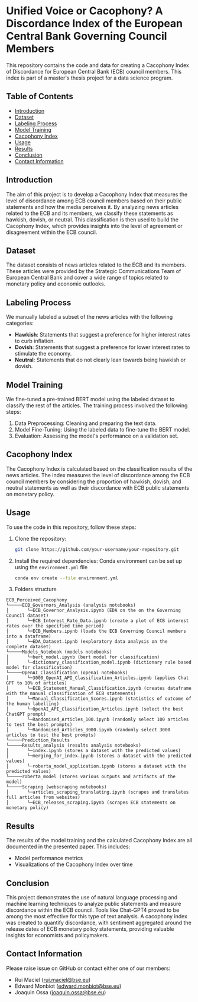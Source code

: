 # Unified Voice or Cacophony? A Discordance Index of the European Central Bank Governing Council Members

This repository contains the code and data for creating a Cacophony Index of Discordance for European Central Bank (ECB) council members. This index is part of a master's thesis project for a data science program.

## Table of Contents

- [Introduction](#introduction)
- [Dataset](#dataset)
- [Labeling Process](#labeling-process)
- [Model Training](#model-training)
- [Cacophony Index](#cacophony-index)
- [Usage](#usage)
- [Results](#results)
- [Conclusion](#conclusion)
- [Contact Information](#contact-information)

## Introduction

The aim of this project is to develop a Cacophony Index that measures the level of discordance among ECB council members based on their public statements and how the media perceives it. By analyzing news articles related to the ECB and its members, we classify these statements as hawkish, dovish, or neutral. This classification is then used to build the Cacophony Index, which provides insights into the level of agreement or disagreement within the ECB council.

## Dataset

The dataset consists of news articles related to the ECB and its members. These articles were provided by the Strategic Communications Team of European Central Bank and cover a wide range of topics related to monetary policy and economic outlooks.

## Labeling Process

We manually labeled a subset of the news articles with the following categories:

- **Hawkish**: Statements that suggest a preference for higher interest rates to curb inflation.
- **Dovish**: Statements that suggest a preference for lower interest rates to stimulate the economy.
- **Neutral**: Statements that do not clearly lean towards being hawkish or dovish.

## Model Training

We fine-tuned a pre-trained BERT model using the labeled dataset to classify the rest of the articles. The training process involved the following steps:

1. Data Preprocessing: Cleaning and preparing the text data.
2. Model Fine-Tuning: Using the labeled data to fine-tune the BERT model.
3. Evaluation: Assessing the model's performance on a validation set.

## Cacophony Index

The Cacophony Index is calculated based on the classification results of the news articles. The index measures the level of discordance among the ECB council members by considering the proportion of hawkish, dovish, and neutral statements as well as their discordance with ECB public statements on monetary policy.

## Usage

To use the code in this repository, follow these steps:

1. Clone the repository:
    ```bash
    git clone https://github.com/your-username/your-repository.git
    ```

2. Install the required dependencies:
    Conda environment can be set up using the ``` environment.yml ``` file
    ```bash
    conda env create --file environment.yml
    ```

3. Folders structure
```
ECB_Perceived_Cacophony
└─────ECB_Governors_Analysis (analysis notebooks)
│       └─ECB_Governor_Analysis.ipynb (EDA on the on the Governing Council dataset)
│       └─ECB_Interest_Rate_Data.ipynb (create a plot of ECB interest rates over the specified time period)
│       └─ECB_Members.ipynb (loads the ECB Governing Council members into a dataframe)
│       └─EDA_Dataset.ipynb (exploratory data analysis on the complete dataset)
└─────Models_Notebook (models notebooks)
│       └─bert_model.ipynb (bert model for classification)
│       └─dictionary_classification_model.ipynb (dictionary rule based model for classification)
└─────OpenAI_Classification (openai notebooks)
│       └─3000_OpenAI_API_Classification_Articles.ipynb (applies Chat GPT to 10% of articles)
│       └─ECB_Statement_Manual_Classification.ipynb (creates dataframe with the manual classification of ECB statements)
│       └─Manual_Classification_Scores.ipynb (statistics of outcome of the human labelling)
│       └─OpenAI_API_Classification_Articles.ipynb (select the best ChatGPT prompt)
│       └─Randomised_Articles_100.ipynb (randomly select 100 articles to test the best prompts)
│       └─Randomised_Articles_3000.ipynb (randomly select 3000 articles to test the best prompts)
└─────Prediction_Results
└─────Results_analysis (results analysis notebooks)
│       └─index.ipynb (stores a dataset with the predicted values)
│       └─merging_for_index.ipynb (stores a dataset with the predicted values)
│       └─roberta_model_application.ipynb (stores a dataset with the predicted values)
└─────roberta_model (stores various outputs and artifacts of the model)
└─────Scraping (webscraping notebooks)
│       └─articles_scraping_translating.ipynb (scrapes and translates full articles from websites)
│       └─ECB_releases_scraping.ipynb (scrapes ECB statements on monetary policy)
```

## Results

The results of the model training and the calculated Cacophony Index are all documented in the presented paper. This includes:

- Model performance metrics
- Visualizations of the Cacophony Index over time

## Conclusion

This project demonstrates the use of natural language processing and machine learning techniques to analyze public statements and measure discordance within the ECB council. Tools like Chat-GPT4 proved to be among the most effective for this type of text analysis. A cacophony index was created to quantify discordance, with sentiment aggregated around the release dates of ECB monetary policy statements, providing valuable insights for economists and policymakers.

## Contact Information

Please raise issue on GitHub or contact either one of our members:
- Rui Maciel (rui.maciel@bse.eu)
- Edward Monbiot (edward.monbiot@bse.eu)
- Joaquin Ossa (joaquin.ossa@bse.eu)